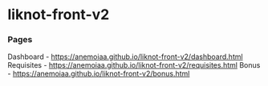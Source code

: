 # liknot-front-v2
### Pages
Dashboard - https://anemoiaa.github.io/liknot-front-v2/dashboard.html
Requisites - https://anemoiaa.github.io/liknot-front-v2/requisites.html
Bonus - https://anemoiaa.github.io/liknot-front-v2/bonus.html
